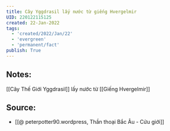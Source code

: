 ```yaml
---
title: Cây Yggdrasil lấy nước từ giếng Hvergelmir
UID: 220122115125
created: 22-Jan-2022
tags:
  - 'created/2022/Jan/22'
  - 'evergreen'
  - 'permanent/fact'
publish: True
---
```

## Notes:
[[Cây Thế Giới Yggdrasil]] lấy nước từ [[Giếng Hvergelmir]]

## Source:
- [[@ peterpotter90.wordpress, Thần thoại Bắc Âu - Cửu giới]]



